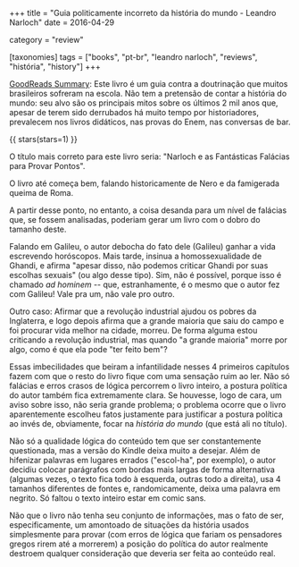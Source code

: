 +++
title = "Guia politicamente incorreto da história do mundo - Leandro Narloch"
date = 2016-04-29

category = "review"

[taxonomies]
tags = ["books", "pt-br", "leandro narloch", "reviews", "história", "history"]
+++

[GoodReads Summary](https://www.goodreads.com/book/show/18172387-guia-politicamente-incorreto-da-hist-ria-do-mundo):
Este livro é um guia contra a doutrinação que muitos brasileiros sofreram na
escola. Não tem a pretensão de contar a história do mundo: seu alvo são os
principais mitos sobre os últimos 2 mil anos que, apesar de terem sido
derrubados há muito tempo por historiadores, prevalecem nos livros didáticos,
nas provas do Enem, nas conversas de bar.

<!-- more -->

{{ stars(stars=1) }}

O título mais correto para este livro seria: "Narloch e as Fantásticas
Falácias para Provar Pontos".

O livro até começa bem, falando historicamente de Nero e da famigerada queima
de Roma. 

A partir desse ponto, no entanto, a coisa desanda para um nível de falácias
que, se fossem analisadas, poderiam gerar um livro com o dobro do tamanho
deste.

Falando em Galileu, o autor debocha do fato dele (Galileu) ganhar a vida
escrevendo horóscopos. Mais tarde, insinua a homossexualidade de Ghandi, e
afirma "apesar disso, não podemos criticar Ghandi por suas escolhas sexuais"
(ou algo desse tipo). Sim, não é possível, porque isso é chamado *ad hominem*
-- que, estranhamente, é o mesmo que o autor fez com Galileu! Vale pra um, não
vale pro outro.

Outro caso: Afirmar que a revolução industrial ajudou os pobres da Inglaterra,
e logo depois afirma que a grande maioria que saiu do campo e foi procurar
vida melhor na cidade, morreu. De forma alguma estou criticando a revolução
industrial, mas quando "a grande maioria" morre por algo, como é que ela pode
"ter feito bem"?

Essas imbecilidades que beiram a infantilidade nesses 4 primeiros capítulos
fazem com que o resto do livro fique com uma sensação ruim ao ler. Não só
falácias e erros crasos de lógica percorrem o livro inteiro, a postura
política do autor também fica extremamente clara. Se houvesse, logo de cara,
um aviso sobre isso, não seria grande problema; o problema ocorre que o livro
aparentemente escolheu fatos justamente para justificar a postura política ao
invés de, obviamente, focar na *história do mundo* (que está ali no título).

Não só a qualidade lógica do conteúdo tem que ser constantemente questionada,
mas a versão do Kindle deixa muito a desejar. Além de hifenizar palavras em
lugares errados ("escol-ha", por exemplo), o autor decidiu colocar parágrafos
com bordas mais largas de forma alternativa (algumas vezes, o texto fica todo
à esquerda, outras todo a direita), usa 4 tamanhos diferentes de fontes e,
randomicamente, deixa uma palavra em negrito. Só faltou o texto inteiro estar
em comic sans.

Não que o livro não tenha seu conjunto de informações, mas o fato de ser,
especificamente, um amontoado de situações da história usados simplesmente
para provar (com erros de lógica que fariam os pensadores gregos rirem até a
morrerem) a posição do política do autor realmente destroem qualquer
consideração que deveria ser feita ao conteúdo real.
